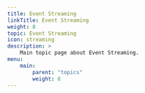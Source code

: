 ```yaml
---
title: Event Streaming
linkTitle: Event Streaming
weight: 8
topic: Event Streaming
icon: streaming
description: >
    Main topic page about Event Streaming.
menu:
    main:
        parent: "topics"
        weight: 8
---
```

